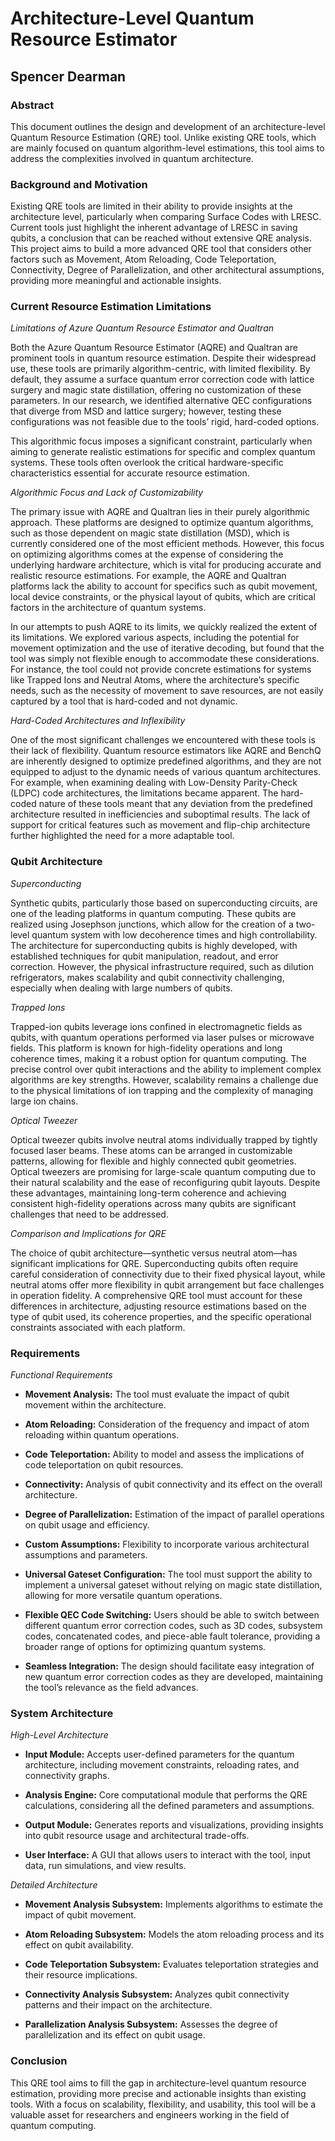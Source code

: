 # Architecture-Level Quantum Resource Estimator

## Spencer Dearman

### **Abstract**

This document outlines the design and development of an architecture-level Quantum Resource Estimation (QRE) tool. Unlike existing QRE tools, which are mainly focused on quantum algorithm-level estimations, this tool aims to address the complexities involved in quantum architecture.


### **Background and Motivation**

Existing QRE tools are limited in their ability to provide insights at the architecture level, particularly when comparing Surface Codes with LRESC. Current tools just highlight the inherent advantage of LRESC in saving qubits, a conclusion that can be reached without extensive QRE analysis. This project aims to build a more advanced QRE tool that considers other factors such as Movement, Atom Reloading, Code Teleportation, Connectivity, Degree of Parallelization, and other architectural assumptions, providing more meaningful and actionable insights.

 
### **Current Resource Estimation Limitations**

_Limitations of Azure Quantum Resource Estimator and Qualtran_

Both the Azure Quantum Resource Estimator (AQRE) and Qualtran are prominent tools in quantum resource estimation. Despite their widespread use, these tools are primarily algorithm-centric, with limited flexibility. By default, they assume a surface quantum error correction code with lattice surgery and magic state distillation, offering no customization of these parameters. In our research, we identified alternative QEC configurations that diverge from MSD and lattice surgery; however, testing these configurations was not feasible due to the tools’ rigid, hard-coded options.

This algorithmic focus imposes a significant constraint, particularly when aiming to generate realistic estimations for specific and complex quantum systems. These tools often overlook the critical hardware-specific characteristics essential for accurate resource estimation.

_Algorithmic Focus and Lack of Customizability_

The primary issue with AQRE and Qualtran lies in their purely algorithmic approach. These platforms are designed to optimize quantum algorithms, such as those dependent on magic state distillation (MSD), which is currently considered one of the most efficient methods. However, this focus on optimizing algorithms comes at the expense of considering the underlying hardware architecture, which is vital for producing accurate and realistic resource estimations. For example, the AQRE and Qualtran platforms lack the ability to account for specifics such as qubit movement, local device constraints, or the physical layout of qubits, which are critical factors in the architecture of quantum systems.

In our attempts to push AQRE to its limits, we quickly realized the extent of its limitations. We explored various aspects, including the potential for movement optimization and the use of iterative decoding, but found that the tool was simply not flexible enough to accommodate these considerations. For instance, the tool could not provide concrete estimations for systems like Trapped Ions and Neutral Atoms, where the architecture’s specific needs, such as the necessity of movement to save resources, are not easily captured by a tool that is hard-coded and not dynamic.

_Hard-Coded Architectures and Inflexibility_

One of the most significant challenges we encountered with these tools is their lack of flexibility. Quantum resource estimators like AQRE and BenchQ are inherently designed to optimize predefined algorithms, and they are not equipped to adjust to the dynamic needs of various quantum architectures. For example, when examining dealing with Low-Density Parity-Check (LDPC) code architectures, the limitations became apparent. The hard-coded nature of these tools meant that any deviation from the predefined architecture resulted in inefficiencies and suboptimal results. The lack of support for critical features such as movement and flip-chip architecture further highlighted the need for a more adaptable tool.

 
### **Qubit Architecture**

_Superconducting_

Synthetic qubits, particularly those based on superconducting circuits, are one of the leading platforms in quantum computing. These qubits are realized using Josephson junctions, which allow for the creation of a two-level quantum system with low decoherence times and high controllability. The architecture for superconducting qubits is highly developed, with established techniques for qubit manipulation, readout, and error correction. However, the physical infrastructure required, such as dilution refrigerators, makes scalability and qubit connectivity challenging, especially when dealing with large numbers of qubits.

_Trapped Ions_

Trapped-ion qubits leverage ions confined in electromagnetic fields as qubits, with quantum operations performed via laser pulses or microwave fields. This platform is known for high-fidelity operations and long coherence times, making it a robust option for quantum computing. The precise control over qubit interactions and the ability to implement complex algorithms are key strengths. However, scalability remains a challenge due to the physical limitations of ion trapping and the complexity of managing large ion chains.

_Optical Tweezer_

Optical tweezer qubits involve neutral atoms individually trapped by tightly focused laser beams. These atoms can be arranged in customizable patterns, allowing for flexible and highly connected qubit geometries. Optical tweezers are promising for large-scale quantum computing due to their natural scalability and the ease of reconfiguring qubit layouts. Despite these advantages, maintaining long-term coherence and achieving consistent high-fidelity operations across many qubits are significant challenges that need to be addressed.

_Comparison and Implications for QRE_

The choice of qubit architecture—synthetic versus neutral atom—has significant implications for QRE. Superconducting qubits often require careful consideration of connectivity due to their fixed physical layout, while neutral atoms offer more flexibility in qubit arrangement but face challenges in operation fidelity. A comprehensive QRE tool must account for these differences in architecture, adjusting resource estimations based on the type of qubit used, its coherence properties, and the specific operational constraints associated with each platform.

### **Requirements**

_Functional Requirements_

- **Movement Analysis:** The tool must evaluate the impact of qubit movement within the architecture.

- **Atom Reloading:** Consideration of the frequency and impact of atom reloading within quantum operations.

- **Code Teleportation:** Ability to model and assess the implications of code teleportation on qubit resources.

- **Connectivity:** Analysis of qubit connectivity and its effect on the overall architecture.

- **Degree of Parallelization:** Estimation of the impact of parallel operations on qubit usage and efficiency.

- **Custom Assumptions:** Flexibility to incorporate various architectural assumptions and parameters.

- **Universal Gateset Configuration:** The tool must support the ability to implement a universal gateset without relying on magic state distillation, allowing for more versatile quantum operations.

- **Flexible QEC Code Switching:** Users should be able to switch between different quantum error correction codes, such as 3D codes, subsystem codes, concatenated codes, and piece-able fault tolerance, providing a broader range of options for optimizing quantum systems.

- **Seamless Integration:** The design should facilitate easy integration of new quantum error correction codes as they are developed, maintaining the tool’s relevance as the field advances.

### **System Architecture**

_High-Level Architecture_

- **Input Module:** Accepts user-defined parameters for the quantum architecture, including movement constraints, reloading rates, and connectivity graphs.

- **Analysis Engine:** Core computational module that performs the QRE calculations, considering all the defined parameters and assumptions.

- **Output Module:** Generates reports and visualizations, providing insights into qubit resource usage and architectural trade-offs.

- **User Interface:** A GUI that allows users to interact with the tool, input data, run simulations, and view results.

_Detailed Architecture_

- **Movement Analysis Subsystem:** Implements algorithms to estimate the impact of qubit movement.

- **Atom Reloading Subsystem:** Models the atom reloading process and its effect on qubit availability.

- **Code Teleportation Subsystem:** Evaluates teleportation strategies and their resource implications.

- **Connectivity Analysis Subsystem:** Analyzes qubit connectivity patterns and their impact on the architecture.

- **Parallelization Analysis Subsystem:** Assesses the degree of parallelization and its effect on qubit usage.

### **Conclusion**

This QRE tool aims to fill the gap in architecture-level quantum resource estimation, providing more precise and actionable insights than existing tools. With a focus on scalability, flexibility, and usability, this tool will be a valuable asset for researchers and engineers working in the field of quantum computing.
